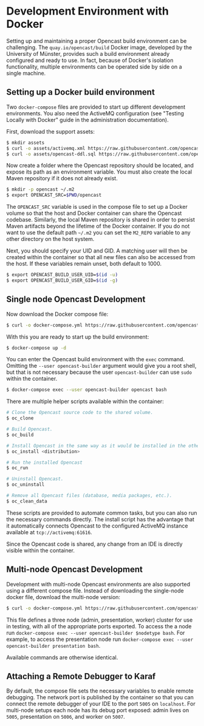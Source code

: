 # Development Environment with Docker

Setting up and maintaining a proper Opencast build environment can be challenging. The `quay.io/opencast/build` Docker image,
developed by the University of Münster, provides such a build environment already configured and ready to use. In fact,
because of Docker's isolation functionality, multiple environments can be operated side by side on a single machine.

## Setting up a Docker build environment

Two `docker-compose` files are provided to start up different development environments. You also need the ActiveMQ configuration
(see "Testing Locally with Docker" guide in the administration documentation).


First, download the support assets:
```sh
$ mkdir assets
$ curl -o assets/activemq.xml https://raw.githubusercontent.com/opencast/opencast-docker/<version>/docker-compose/assets/activemq.xml
$ curl -o assets/opencast-ddl.sql https://raw.githubusercontent.com/opencast/opencast-docker/<version>/docker-compose/assets/opencast-ddl.sql
```

Now create a folder where the Opencast repository should be located, and expose its path as an environment variable. You
must also create the local Maven repository if it does not already exist.

```sh
$ mkdir -p opencast ~/.m2
$ export OPENCAST_SRC=$PWD/opencast
```

The `OPENCAST_SRC` variable is used in the compose file to set up a Docker volume so that the host and Docker container
can share the Opencast codebase. Similarly, the local Maven repository is shared in order to persist Maven artifacts
beyond the lifetime of the Docker container. If you do not want to use the default path `~/.m2` you can set the
`M2_REPO` variable to any other directory on the host system.

Next, you should specify your UID and GID. A matching user will then be created within the container so that all new
files can also be accessed from the host. If these variables remain unset, both default to 1000.

```sh
$ export OPENCAST_BUILD_USER_UID=$(id -u)
$ export OPENCAST_BUILD_USER_GID=$(id -g)
```

## Single node Opencast Development

Now download the Docker compose file:
```sh
$ curl -o docker-compose.yml https://raw.githubusercontent.com/opencast/opencast-docker/<version>/docker-compose/docker-compose.build.yml
```

With this you are ready to start up the build environment:

```sh
$ docker-compose up -d
```


You can enter the Opencast build environment with the `exec` command. Omitting the `--user opencast-builder` argument
would give you a root shell, but that is not necessary because the user `opencast-builder` can use `sudo` within the
container.

```sh
$ docker-compose exec --user opencast-builder opencast bash
```

There are multiple helper scripts available within the container:

```sh
# Clone the Opencast source code to the shared volume.
$ oc_clone

# Build Opencast.
$ oc_build

# Install Opencast in the same way as it would be installed in the other Opencast Docker images.
$ oc_install <distribution>

# Run the installed Opencast
$ oc_run

# Uninstall Opencast.
$ oc_uninstall

# Remove all Opencast files (database, media packages, etc.).
$ oc_clean_data
```

These scripts are provided to automate common tasks, but you can also run the necessary commands directly. The install
script has the advantage that it automatically connects Opencast to the configured ActiveMQ instance available at
`tcp://activemq:61616`.

Since the Opencast code is shared, any change from an IDE is directly visible within the container.

## Multi-node Opencast Development

Development with multi-node Opencast environments are also supported using a different compose file.  Instead of
downloading the single-node docker file, download the multi-node version:

```sh
$ curl -o docker-compose.yml https://raw.githubusercontent.com/opencast/opencast-docker/<version>/docker-compose/docker-compose.multiserver.build.yml
```

This file defines a three node (admin, presentation, worker) cluster for use in testing, with all of the appropriate
ports exported.  To access the a node run ```docker-compose exec --user opencast-builder $nodetype bash```.  For
example, to access the presentation node run ```docker-compose exec --user opencast-builder presentation bash```.

Available commands are otherwise identical.

## Attaching a Remote Debugger to Karaf

By default, the compose file sets the necessary variables to enable remote debugging. The network port is published by
the container so that you can connect the remote debugger of your IDE to the port `5005` on `localhost`.  For multi-node
setups each node has its debug port exposed: admin lives on `5005`, presentation on `5006`, and worker on `5007`.
